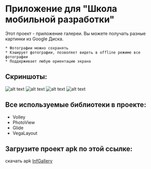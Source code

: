 # **Приложение для "Школа мобильной разработки"**

Этот проект - приложение галереи. Вы можете получать разные картинки из Google Диска.

	* Фотографии можно сохранять
	* Кэширует фотографии, позволяет видеть в offline режиме все фотографии
 	* Поддерживает любую ориентацию экрана

## Скриншоты:
![alt text](https://drive.google.com/open?id=1kQxJ5HIe_7ogI5YnYb5iPnsF5X2dX_CW)
![alt text](https://drive.google.com/open?id=17APSDMh4LChOohgvlfnHtTGW75UbE4_6)
![alt text](https://drive.google.com/open?id=1I4r3D42LN6mF2ZBYEA5iEMKlhcsv_9yE)
![alt text](https://drive.google.com/open?id=1LtWGbyXBd4PHIr09fskj7YQUzpbeyJPA)


## Все используемые библиотеки в проекте:
  * Volley
  * PhotoView
  * Glide
  * VegaLayout

## Загрузите проект apk по этой ссылке:
скачать apk [InfGallery](https://doc-00-0c-docs.googleusercontent.com/docs/securesc/mrloreuvmojdl2eri6hkae3ajm9c89ll/nii2bo3pnuvg2ppvvkv9ir9k2212fm37/1525593600000/11482773730601844163/15069332232112323495/1J1duAstlx6TTIQHgGj1Ryam51VV-7h5m?e=download)